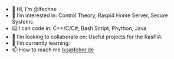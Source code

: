 - 👋 Hi, I’m @lfechne
- 👀 I’m interested in:               Control Theory, Raspi4 Home Server, Secure Systems
- ⌨️ I can code in:                   C++/C/C#, Bash Script, Phython, Java
- 💞️ I’m looking to collaborate on:   Useful projects for the RasPi4.
- 🌱 I’m currently learning:          
- 📫 How to reach me lks@fchnr.de
